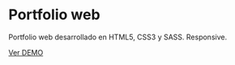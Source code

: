 # Portfolio web

Portfolio web desarrollado en HTML5, CSS3 y SASS. Responsive.

[Ver DEMO](https://john-doe-portfolioweb.netlify.app/)
